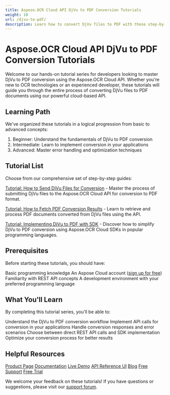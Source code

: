 ```yaml
---
title: Aspose.OCR Cloud API DjVu to PDF Conversion Tutorials
weight: 10
url: /djvu-to-pdf/
description: Learn how to convert DjVu files to PDF with these step-by-step tutorials for the Aspose.OCR Cloud API. Perfect for developers of all skill levels.
---
```


# Aspose.OCR Cloud API DjVu to PDF Conversion Tutorials

Welcome to our hands-on tutorial series for developers looking to master DjVu to PDF conversion using the Aspose.OCR Cloud API. Whether you're new to OCR technologies or an experienced developer, these tutorials will guide you through the entire process of converting DjVu files to PDF documents using our powerful cloud-based API.

## Learning Path

We've organized these tutorials in a logical progression from basic to advanced concepts:

1. Beginner: Understand the fundamentals of DjVu to PDF conversion
2. Intermediate: Learn to implement conversion in your applications
3. Advanced: Master error handling and optimization techniques

## Tutorial List

Choose from our comprehensive set of step-by-step guides:

[Tutorial: How to Send DjVu Files for Conversion](/djvu-to-pdf/send-for-conversion/) - Master the process of submitting DjVu files to the Aspose.OCR Cloud API for conversion to PDF format.

[Tutorial: How to Fetch PDF Conversion Results](/djvu-to-pdf/fetch-conversion-results/) - Learn to retrieve and process PDF documents converted from DjVu files using the API.

[Tutorial: Implementing DjVu to PDF with SDK](/djvu-to-pdf/sdk-implementation/) - Discover how to simplify DjVu to PDF conversion using Aspose.OCR Cloud SDKs in popular programming languages.

## Prerequisites

Before starting these tutorials, you should have:

Basic programming knowledge
An Aspose Cloud account ([sign up for free](https://dashboard.aspose.cloud/#/apps))
Familiarity with REST API concepts
A development environment with your preferred programming language

## What You'll Learn

By completing this tutorial series, you'll be able to:

Understand the DjVu to PDF conversion workflow
Implement API calls for conversion in your applications
Handle conversion responses and error scenarios
Choose between direct REST API calls and SDK implementation
Optimize your conversion process for better results


## Helpful Resources

[Product Page](https://products.aspose.cloud/ocr/)
[Documentation](https://docs.aspose.cloud/ocr/)
[Live Demo](https://products.aspose.app/ocr/family)
[API Reference UI](https://reference.aspose.cloud/ocr/)
[Blog](https://blog.aspose.cloud/category/ocr/)
[Free Support](https://forum.aspose.cloud/c/ocr/12/)
[Free Trial](https://dashboard.aspose.cloud/#/apps)

We welcome your feedback on these tutorials! If you have questions or suggestions, please visit our [support forum](https://forum.aspose.cloud/c/ocr/12/).
